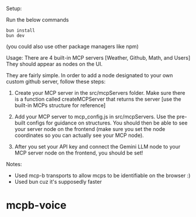 Setup:

Run the below commands
```
bun install
bun dev
```
(you could also use other package managers like npm)


Usage:
There are 4 built-in MCP servers [Weather, Github, Math, and Users] They should appear as nodes on the UI.

They are fairly simple. In order to add a node designated to your own custom github server, follow these steps:
1. Create your MCP server in the src/mcpServers folder. Make sure there is a function called createMCPServer that returns the server [use the built-in MCPs structure for reference]

2. Add your MCP server to mcp_config.js in src/mcpServers. Use the pre-built configs for guidance on structures. You should then be able to see your server node on the frontend (make sure you set the node coordinates so you can actually see your MCP node).

3. After you set your API key and connect the Gemini LLM node to your MCP server node on the frontend, you should be set!



Notes:
- Used mcp-b transports to allow mcps to be identifiable on the browser :)
- Used bun cuz it's supposedly faster
# mcpb-voice